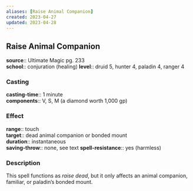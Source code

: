 ```yaml
---
aliases: [Raise Animal Companion]
created: 2023-04-27
updated: 2023-04-28
---
```


## Raise Animal Companion

**source**:: Ultimate Magic pg. 233  
**school**:: conjuration (healing)
**level**:: druid 5, hunter 4, paladin 4, ranger 4

### Casting

**casting-time**:: 1 minute  
**components**:: V, S, M (a diamond worth 1,000 gp)

### Effect

**range**:: touch  
**target**:: dead animal companion or bonded mount  
**duration**:: instantaneous  
**saving-throw**:: none, see text
**spell-resistance**:: yes (harmless)

### Description

This spell functions as *raise dead*, but it only affects an animal companion, familiar, or paladin’s bonded mount.
